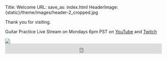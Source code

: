 Title: Welcome
URL:
save_as: index.html
HeaderImage:  {static}/theme/images/header-2_cropped.jpg 

Thank you for visiting.

Guitar Practice Live Stream on Mondays 6pm PST on <a href= "https://youtu.be/c63cMXI6Pcc" target="_blank">YouTube</a> and <a href="https://twitch.com/johnclarkemusic" target="_blank">Twitch</a>


<img class="figure-img img-fluid rounded img-thumbnail" src="{static}/static/images/johnclarkemusic_livestream_image.jpg">

<iframe scrolling="no" style="border: 0;width: 100%;height: 33px;" src="https://bandcamp.com/band_follow_button_classic/443147803"></iframe>